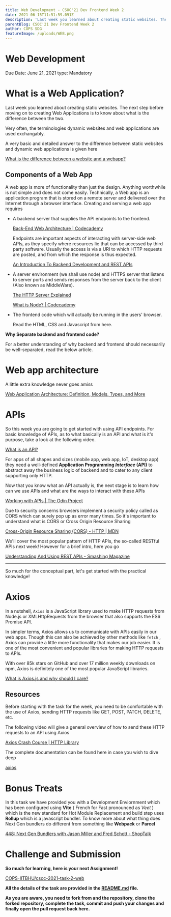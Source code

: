 ```yaml
---
title: Web Development - CSOC'21 Dev Frontend Week 2
date: 2021-06-15T11:51:59.091Z
description: 'Last week you learned about creating static websites. The next step before moving on to creating Web Applications is to know about what is the difference between the two.'
parentBlog: CSOC'21 Dev Frontend Week 2
author: COPS SDG
featureImage: /uploads/WEB.png
---
```


# Web Development

Due Date: June 21, 2021
type: Mandatory

# What is a Web Application?

Last week you learned about creating static websites. The next step before moving on to creating Web Applications is to know about what is the difference between the two.

Very often, the terminologies dynamic websites and web applications are used exchangably.

A very basic and detailed answer to the difference between static websites and dynamic web applications is given here

[What is the difference between a website and a webapp?](https://www.quora.com/What-is-the-difference-between-a-website-and-a-webapp)

## Components of a Web App

A web app is more of functionality than just the design. Anything worthwhile is not simple and does not come easily. Technically, a Web app is an application program that is stored on a remote server and delivered over the Internet through a browser interface. Creating and serving a web app requires

- A backend server that supplies the API endpoints to the frontend.

  [Back-End Web Architecture | Codecademy](https://www.codecademy.com/articles/back-end-architecture)

  Endpoints are important aspects of interacting with server-side web APIs, as they specify where resources lie that can be accessed by third party software. Usually the access is via a URI to which HTTP requests are posted, and from which the response is thus expected.

  [An Introduction To Backend Development and REST APIs](https://medium.com/techloop/an-introduction-to-backend-development-and-rest-apis-b1a1a978821f)

- A server environment (we shall use node) and HTTPS server that listens to server ports and sends responses from the server back to the client (Also known as MiddleWare).

  [The HTTP Server Explained](https://medium.com/@gabriellamedas/the-http-server-explained-c41380307917)

  [What is Node? | Codecademy](https://www.codecademy.com/articles/what-is-node)

- The frontend code which will actually be running in the users' browser.

  Read the HTML, CSS and Javascript from here.

**Why Separate backend and frontend code?**

For a better understanding of why backend and frontend should necessarily be well-separated, read the below article.

[](https://www.forbes.com/sites/forbestechcouncil/2018/07/19/seven-reasons-why-a-websites-front-end-and-back-end-should-be-kept-separate/#2088321a4fca)

# Web app architecture

A little extra knowledge never goes amiss

[Web Application Architecture: Definition, Models, Types, and More](https://hackr.io/blog/web-application-architecture-definition-models-types-and-more)

# APIs

So this week you are going to get started with using API endpoints. For basic knowledge of APIs, as to what basically is an API and what is it's purpose, take a look at the following video.

[What is an API?](https://www.youtube.com/watch?v=s7wmiS2mSXY)

For apps of all shapes and sizes (mobile app, web app, IoT, desktop app) they need a well-defined **Application Programming _Interface_ (API)** to abstract away the business logic of backend and to cater to any client supporting only HTTP.

Now that you know what an API actually is, the next stage is to learn how can we use APIs and what are the ways to interact with these APIs

[Working with APIs | The Odin Project](https://www.theodinproject.com/paths/full-stack-javascript/courses/javascript/lessons/working-with-apis)

Due to security concerns browsers implement a security policy called as CORS which can surely pop up as error many times. So it's important to understand what is CORS or Cross Origin Resource Sharing

[Cross-Origin Resource Sharing (CORS) - HTTP | MDN](https://developer.mozilla.org/en-US/docs/Web/HTTP/CORS)

We'll cover the most popular pattern of HTTP APIs, the so-called RESTful APIs next week! However for a brief intro, here you go

[Understanding And Using REST APIs - Smashing Magazine](https://www.smashingmagazine.com/2018/01/understanding-using-rest-api/)

---

So much for the conceptual part, let's get started with the practical knowledge!

# Axios

In a nutshell, `Axios` is a JavaScript library used to make HTTP requests from Node.js or XMLHttpRequests from the browser that also supports the ES6 Promise API.

In simpler terms, Axios allows us to communicate with APIs easily in our web apps. Though this can also be achieved by other methods like `fetch` , Axios can provide a little more functionality that makes our job easier. It is one of the most convenient and popular libraries for making HTTP requests to APIs.

With over 85k stars on GitHub and over 17 million weekly downloads on npm, Axios is definitely one of the most popular JavaScript libraries.

[What is Axios.js and why should I care?](https://medium.com/@MinimalGhost/what-is-axios-js-and-why-should-i-care-7eb72b111dc0)

## Resources

Before starting with the task for the week, you need to be comfortable with the use of Axios, sending HTTP requests like GET, POST, PATCH, DELETE, etc.

The following video will give a general overview of how to send these HTTP requests to an API using Axios

[Axios Crash Course | HTTP Library](https://www.youtube.com/watch?v=6LyagkoRWYA&ab_channel=TraversyMedia)

The complete documentation can be found here in case you wish to dive deep

[axios](https://www.npmjs.com/package/axios#installing)

# Bonus Treats

In this task we have provided you with a Development Enviornment which has been configured using **Vite** ( French for Fast pronounced as _Veet_ ) which is the new standard for Hot Module Replacement and build step uses **Rollup** which is a javascript bundler. To know more about what thing does Next Gen bundlers do different from something like **Webpack** or **Parcel**

[448: Next Gen Bundlers with Jason Miller and Fred Schott - ShopTalk](https://shoptalkshow.com/448/)

# Challenge and Submission

**So much for learning, here is your next Assignment!**

[COPS-IITBHU/csoc-2021-task-2-web](https://github.com/COPS-IITBHU/csoc-2021-task-2-web)

**All the details of the task are provided in the [README.md](https://github.com/COPS-IITBHU/csoc-2020-task-1/blob/master/README.md) file.**

**As you are aware, you need to fork from and the repository, clone the forked repository, complete the task, commit and push your changes and finally open the pull request back here.**
